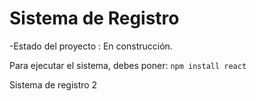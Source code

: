 <h1>Sistema de Registro</h1>

-Estado del proyecto : En construcción.

Para ejecutar el sistema, debes poner:
 ```npm install react```

Sistema de registro 2
